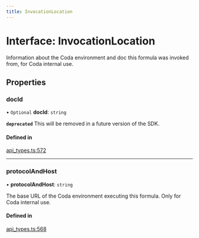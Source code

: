 ```yaml
---
title: InvocationLocation
---
```

# Interface: InvocationLocation

Information about the Coda environment and doc this formula was invoked from, for Coda internal use.

## Properties

### docId

• `Optional` **docId**: `string`

**`deprecated`** This will be removed in a future version of the SDK.

#### Defined in

[api_types.ts:572](https://github.com/coda/packs-sdk/blob/main/api_types.ts#L572)

___

### protocolAndHost

• **protocolAndHost**: `string`

The base URL of the Coda environment executing this formula. Only for Coda internal use.

#### Defined in

[api_types.ts:568](https://github.com/coda/packs-sdk/blob/main/api_types.ts#L568)
